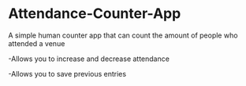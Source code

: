 # Attendance-Counter-App

A simple human counter app that can count the amount of people who attended a venue

-Allows you to increase and decrease attendance

-Allows you to save previous entries
